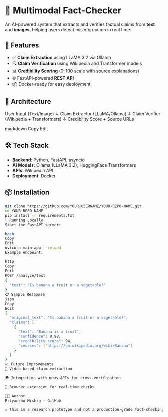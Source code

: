 # 🧠 Multimodal Fact-Checker

An AI-powered system that extracts and verifies factual claims from **text** and **images**, helping users detect misinformation in real time.

## 🚀 Features

- ✅ **Claim Extraction** using LLaMA 3.2 via Ollama
- 🔍 **Claim Verification** using Wikipedia and Transformer models
- 📊 **Credibility Scoring** (0–100 scale with source explanations)
- 🌐 FastAPI-powered **REST API**
- 📦 Docker-ready for easy deployment

## 🧱 Architecture

User Input (Text/Image)
↓
Claim Extractor (LLaMA/Ollama)
↓
Claim Verifier (Wikipedia + Transformers)
↓
Credibility Score + Source URLs

markdown
Copy
Edit

## 🛠️ Tech Stack

- **Backend**: Python, FastAPI, asyncio
- **AI Models**: Ollama (LLaMA 3.2), HuggingFace Transformers
- **APIs**: Wikipedia API
- **Deployment**: Docker

## 📦 Installation

```bash
git clone https://github.com/YOUR-USERNAME/YOUR-REPO-NAME.git
cd YOUR-REPO-NAME
pip install -r requirements.txt
🧪 Running Locally
Start the FastAPI server:

bash
Copy
Edit
uvicorn main:app --reload
Example endpoint:

http
Copy
Edit
POST /analyze/text
{
  "text": "Is banana a fruit or a vegetable?"
}
📋 Sample Response
json
Copy
Edit
{
  "original_text": "Is banana a fruit or a vegetable?",
  "claims": [
    {
      "text": "Banana is a fruit",
      "confidence": 0.98,
      "credibility_score": 94,
      "sources": ["https://en.wikipedia.org/wiki/Banana"]
    }
  ]
}
📈 Future Improvements
🎥 Video-based claim extraction

🌍 Integration with news APIs for cross-verification

🧩 Browser extension for real-time checks

🧑‍💻 Author
Priyanshu Mishra — GitHub

⚠️ This is a research prototype and not a production-grade fact-checking tool.
